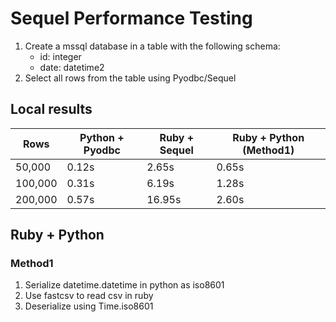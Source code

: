 # Sequel Performance Testing

1. Create a mssql database in a table with the following schema:
   - id: integer
   - date: datetime2
2. Select all rows from the table using Pyodbc/Sequel

## Local results

| Rows    | Python + Pyodbc | Ruby + Sequel | Ruby + Python (Method1) |
| ------- | --------------- | ------------- | ----------------------- |
| 50,000  | 0.12s           | 2.65s         | 0.65s                   |
| 100,000 | 0.31s           | 6.19s         | 1.28s                   |
| 200,000 | 0.57s           | 16.95s        | 2.60s                   |

## Ruby + Python

### Method1

1. Serialize datetime.datetime in python as iso8601
2. Use fastcsv to read csv in ruby
3. Deserialize using Time.iso8601

